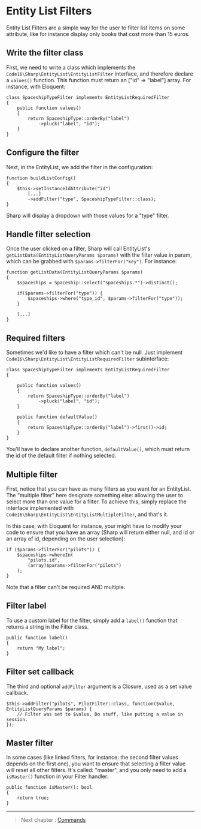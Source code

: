 # Entity List Filters

Entity List Filters are a simple way for the user to filter list items on some attribute, like for instance display only books that cost more than 15 euros.


## Write the filter class

First, we need to write a class which implements the `Code16\Sharp\EntityList\EntityListFilter` interface, and therefore declare a `values()` function. This function must return an ["id" => "label"] array. For instance, with Eloquent:

    class SpaceshipTypeFilter implements EntityListRequiredFilter
    {
        public function values()
        {
            return SpaceshipType::orderBy("label")
                ->pluck("label", "id");
        }
    }


## Configure the filter

Next, in the EntityList, we add the filter in the configuration:

    function buildListConfig()
    {
        $this->setInstanceIdAttribute("id")
            [...]
            ->addFilter("type", SpaceshipTypeFilter::class);
    }

Sharp will display a dropdown with those values for a "type" filter.


## Handle filter selection

Once the user clicked on a filter, Sharp will call EntityList's `getListData(EntityListQueryParams $params)` with the filter value in param, which can be grabbed with `$params->filterFor("key")`. For instance:

    function getListData(EntityListQueryParams $params)
    {
        $spaceships = Spaceship::select("spaceships.*")->distinct();

        if($params->filterFor("type")) {
            $spaceships->where("type_id", $params->filterFor("type"));
        }

        [...]
    }


## Required filters

Sometimes we'd like to have a filter which can't be null. Just implement `Code16\Sharp\EntityList\EntityListRequiredFilter` subinterface:

    class SpaceshipTypeFilter implements EntityListRequiredFilter
    {

        public function values()
        {
            return SpaceshipType::orderBy("label")
                ->pluck("label", "id");
        }

        public function defaultValue()
        {
            return SpaceshipType::orderBy("label")->first()->id;
        }
    }

You'll have to declare another function, `defaultValue()`, which must return the id of the default filter if nothing selected.


## Multiple filter

First, notice that you can have as many filters as you want for an EntityList. The "multiple filter" here designate something else: allowing the user to select more than one value for a filter. To achieve this, simply replace the interface implemented with `Code16\Sharp\EntityList\EntityListMultipleFilter`, and that's it.

In this case, with Eloquent for instance, your might have to modify your code to ensure that you have an array (Sharp will return either null, and id or an array of id, depending on the user selection):

    if ($params->filterFor("pilots")) {
        $spaceships->whereIn(
            "pilots.id", 
            (array)$params->filterFor("pilots")
        );
    }


Note that a filter can't be required AND multiple.

## Filter label

To use a custom label for the filter, simply add a `label()` function that returns a string in the Filter class.

    public function label() 
    {
        return "My label";
    }

## Filter set callback

The third and optional `addFilter` argument is a Closure, used as a set value callback.

    $this->addFilter("pilots", PilotFilter::class, function($value, EntityListQueryParams $params) {
        // Filter was set to $value. Do stuff, like putting a value in session.
    });

## Master filter

In some cases (like linked filters, for instance: the second filter values depends on the first one), you want to ensure that selecting a filter value will reset all other filters. It's called: "master", and you only need to add a `isMaster()` function in your Filter handler:

    public function isMaster(): bool
    {
        return true;
    }


---

> Next chapter : [Commands](commands.md)